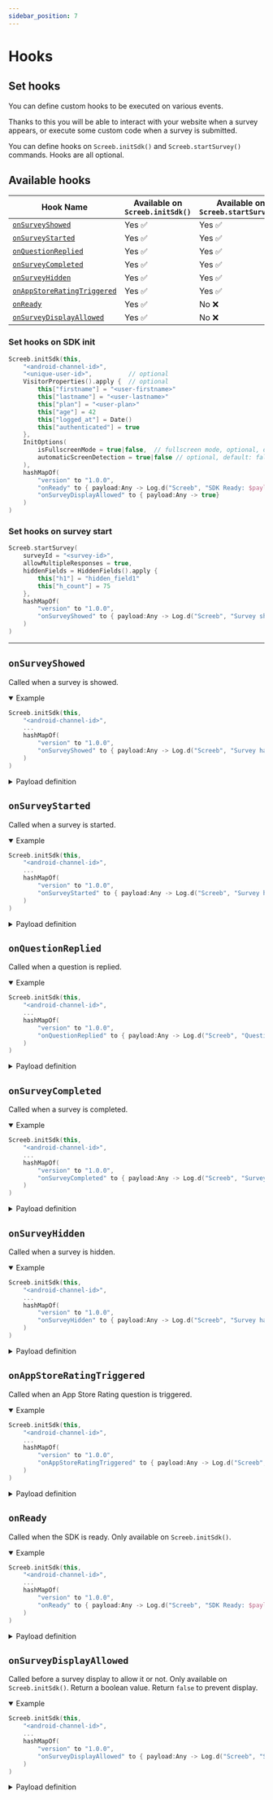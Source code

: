 ```yaml
---
sidebar_position: 7
---
```


# Hooks

## Set hooks

You can define custom hooks to be executed on various events.

Thanks to this you will be able to interact with your website when a survey appears, or execute some custom code when a survey is submitted.

You can define hooks on `Screeb.initSdk()` and `Screeb.startSurvey()` commands. Hooks are all optional.

## Available hooks

| Hook Name                                                 | Available on `Screeb.initSdk()` | Available on `Screeb.startSurvey()` |
| --------------------------------------------------------- | ------------------- | --------------------------- |
| [`onSurveyShowed`](#onsurveyshowed)                       | Yes ✅              | Yes ✅                      |
| [`onSurveyStarted`](#onsurveystarted)                     | Yes ✅              | Yes ✅                      |
| [`onQuestionReplied`](#onquestionreplied)                 | Yes ✅              | Yes ✅                      |
| [`onSurveyCompleted`](#onsurveycompleted)                 | Yes ✅              | Yes ✅                      |
| [`onSurveyHidden`](#onsurveyhidden)                       | Yes ✅              | Yes ✅                      |
| [`onAppStoreRatingTriggered`](#onappstoreratingtriggered) | Yes ✅              | Yes ✅                      |
| [`onReady`](#onready)                                     | Yes ✅              | No ❌                       |
| [`onSurveyDisplayAllowed`](#onsurveydisplayallowed)       | Yes ✅              | No ❌                       |


### Set hooks on SDK init

```kotlin
Screeb.initSdk(this,
    "<android-channel-id>",
    "<unique-user-id>",          // optional
    VisitorProperties().apply {  // optional
        this["firstname"] = "<user-firstname>"
        this["lastname"] = "<user-lastname>"
        this["plan"] = "<user-plan>"
        this["age"] = 42
        this["logged_at"] = Date()
        this["authenticated"] = true
    },
    InitOptions(
        isFullscreenMode = true|false,  // fullscreen mode, optional, default: false
        automaticScreenDetection = true|false // optional, default: false
    ),
    hashMapOf(
        "version" to "1.0.0",
        "onReady" to { payload:Any -> Log.d("Screeb", "SDK Ready: $payload")},
        "onSurveyDisplayAllowed" to { payload:Any -> true}
    )
)
```

### Set hooks on survey start

```kotlin
Screeb.startSurvey(
    surveyId = "<survey-id>",
    allowMultipleResponses = true,
    hiddenFields = HiddenFields().apply {
        this["h1"] = "hidden_field1"
        this["h_count"] = 75
    },
    hashMapOf(
        "version" to "1.0.0",
        "onSurveyShowed" to { payload:Any -> Log.d("Screeb", "Survey showed $payload")}
    )
)
```

---

## `onSurveyShowed`

Called when a survey is showed.

<details open>
<summary>Example</summary>

```kotlin
Screeb.initSdk(this,
    "<android-channel-id>",
    ...
    hashMapOf(
        "version" to "1.0.0",
        "onSurveyShowed" to { payload:Any -> Log.d("Screeb", "Survey has been showed: $payload")},
    )
)
```
</details>

<details>
<summary>Payload definition</summary>

```json
{
    channel: {
        id: string,
        type: "android"
    },
    survey: {
        id: string,
        survey_position: "center-left" | "center-center" | "center-right" | "bottom-left" | "bottom-center" | "bottom-right",
        survey_size: 25 | 50 | 75 | 100 | 125 | 150,
        survey_format: "conversational" | "cards",
    },
    response: {
        id: string,
        items: {
            question: {
                id: string;
                title: string;
                type: "text" | "video";
                url: string;
            };
            answer: {
                fields: {
                    type: "string" | "number" | "boolean" | "none" | "time" | "url";
                },
                text: string;
                number: number;
                boolean: boolean;
                time: Date;
                url: string;
            }[] | undefined;
            replied_at: Date | undefined;
        }[];
    },
    user: {
        anonymous_id: string,
        user_id: string,
    }
}
```
</details>

## `onSurveyStarted`

Called when a survey is started.

<details open>
<summary>Example</summary>

```kotlin
Screeb.initSdk(this,
    "<android-channel-id>",
    ...
    hashMapOf(
        "version" to "1.0.0",
        "onSurveyStarted" to { payload:Any -> Log.d("Screeb", "Survey has been started: $payload")},
    )
)
```
</details>

<details>
<summary>Payload definition</summary>

```json
{
    channel: {
        id: string,
        type: "android"
    },
    survey: {
        id: string,
        survey_position: "center-left" | "center-center" | "center-right" | "bottom-left" | "bottom-center" | "bottom-right",
        survey_size: 25 | 50 | 75 | 100 | 125 | 150,
        survey_format: "conversational" | "cards",
    },
    response: {
        id: string,
    },
    user: {
        anonymous_id: string,
        user_id: string,
    }
}
```
</details>

## `onQuestionReplied`

Called when a question is replied.

<details open>
<summary>Example</summary>

```kotlin
Screeb.initSdk(this,
    "<android-channel-id>",
    ...
    hashMapOf(
        "version" to "1.0.0",
        "onQuestionReplied" to { payload:Any -> Log.d("Screeb", "Question has been replied: $payload")},
    )
)
```
</details>

<details>
<summary>Payload definition</summary>

```json
{
    channel: {
        id: string,
        type: "android"
    },
    survey: {
        id: string,
        survey_position: "center-left" | "center-center" | "center-right" | "bottom-left" | "bottom-center" | "bottom-right",
        survey_size: 25 | 50 | 75 | 100 | 125 | 150,
        survey_format: "conversational" | "cards",
    },
    response: {
        id: string,
        status: "started" | "ended" | "closed" | "interrupted"
        question: {
            id: string;
            title: string;
            type: "text" | "video";
            url: string;
        };
        answer: {
            fields: {
                type: "string" | "number" | "boolean" | "none" | "time" | "url";
            },
            text: string;
            number: number;
            boolean: boolean;
            time: Date;
            url: string;
        };
        items: {
            question: {
                id: string;
                title: string;
                type: "text" | "video";
                url: string;
            };
            answer: {
                fields: {
                    type: "string" | "number" | "boolean" | "none" | "time" | "url";
                },
                text: string;
                number: number;
                boolean: boolean;
                time: Date;
                url: string;
            }[] | undefined;
            replied_at: Date | undefined;
        }[];
    },
    user: {
        anonymous_id: string,
        user_id: string,
    }
}
```
</details>

## `onSurveyCompleted`

Called when a survey is completed.

<details open>
<summary>Example</summary>

```kotlin
Screeb.initSdk(this,
    "<android-channel-id>",
    ...
    hashMapOf(
        "version" to "1.0.0",
        "onSurveyCompleted" to { payload:Any -> Log.d("Screeb", "Survey has been completed: $payload")},
    )
)
```
</details>

<details>
<summary>Payload definition</summary>

```json
{
    channel: {
        id: string,
        type: "android"
    },
    survey: {
        id: string,
        survey_position: "center-left" | "center-center" | "center-right" | "bottom-left" | "bottom-center" | "bottom-right",
        survey_size: 25 | 50 | 75 | 100 | 125 | 150,
        survey_format: "conversational" | "cards",
    },
    response: {
        id: string,
        items: {
            question: {
                id: string;
                title: string;
                type: "text" | "video";
                url: string;
            };
            answer: {
                fields: {
                    type: "string" | "number" | "boolean" | "none" | "time" | "url";
                },
                text: string;
                number: number;
                boolean: boolean;
                time: Date;
                url: string;
            }[] | undefined;
            replied_at: Date | undefined;
        }[];
    },
    user: {
        anonymous_id: string,
        user_id: string,
    }
}
```
</details>

## `onSurveyHidden`

Called when a survey is hidden.

<details open>
<summary>Example</summary>

```kotlin
Screeb.initSdk(this,
    "<android-channel-id>",
    ...
    hashMapOf(
        "version" to "1.0.0",
        "onSurveyHidden" to { payload:Any -> Log.d("Screeb", "Survey has been hidden: $payload")},
    )
)
```
</details>

<details>
<summary>Payload definition</summary>

```json
{
    channel: {
        id: string,
        type: "android"
    },
    survey: {
        id: string,
        survey_position: "center-left" | "center-center" | "center-right" | "bottom-left" | "bottom-center" | "bottom-right",
        survey_size: 25 | 50 | 75 | 100 | 125 | 150,
        survey_format: "conversational" | "cards",
    },
    response: {
        id: string,
        hide_reason: "started" | "ended" | "closed" | "interrupted",
        items: {
            question: {
                id: string;
                title: string;
                type: "text" | "video";
                url: string;
            };
            answer: {
                fields: {
                    type: "string" | "number" | "boolean" | "none" | "time" | "url";
                },
                text: string;
                number: number;
                boolean: boolean;
                time: Date;
                url: string;
            }[] | undefined;
            replied_at: Date | undefined;
        }[];
    },
    user: {
        anonymous_id: string,
        user_id: string,
    }
}
```
</details>

## `onAppStoreRatingTriggered`

Called when an App Store Rating question is triggered.

<details open>
<summary>Example</summary>

```kotlin
Screeb.initSdk(this,
    "<android-channel-id>",
    ...
    hashMapOf(
        "version" to "1.0.0",
        "onAppStoreRatingTriggered" to { payload:Any -> Log.d("Screeb", "App store rating triggered: $payload")},
    )
)
```
</details>

<details>
<summary>Payload definition</summary>

```json
{
    channel: {
        id: string,
        type: "android"
    },
    user: {
        anonymous_id: string,
        user_id: string,
    }
}
```
</details>

## `onReady`

Called when the SDK is ready. Only available on `Screeb.initSdk()`.

<details open>
<summary>Example</summary>

```kotlin
Screeb.initSdk(this,
    "<android-channel-id>",
    ...
    hashMapOf(
        "version" to "1.0.0",
        "onReady" to { payload:Any -> Log.d("Screeb", "SDK Ready: $payload")},
    )
)
```
</details>

<details>
<summary>Payload definition</summary>

```json
{
    channel: {
        id: string,
        type: "android"
    },
    user: {
        anonymous_id: string,
        user_id: string,
    }
}
```
</details>

## `onSurveyDisplayAllowed`

Called before a survey display to allow it or not. Only available on `Screeb.initSdk()`.
Return a boolean value. Return `false` to prevent display.

<details open>
<summary>Example</summary>

```kotlin
Screeb.initSdk(this,
    "<android-channel-id>",
    ...
    hashMapOf(
        "version" to "1.0.0",
        "onSurveyDisplayAllowed" to { payload:Any -> Log.d("Screeb", "Survey display allowed: $payload") -> true},
    )
)
```
</details>

<details>
<summary>Payload definition</summary>

```json
{
    channel: {
        id: string,
        type: "android"
    },
    survey: {
        id: string,
    },
    user: {
        anonymous_id: string,
        user_id: string,
    }
}
```
</details>